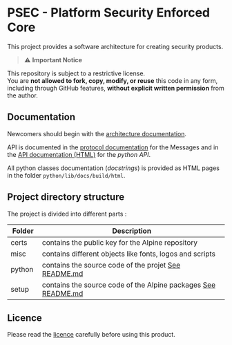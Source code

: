 # PSEC - Platform Security Enforced Core

This project provides a software architecture for creating security products.

> ⚠️ **Important Notice**

This repository is subject to a restrictive license.  
You are **not allowed to fork, copy, modify, or reuse** this code in any form, including through GitHub features, **without explicit written permission** from the author.

## Documentation

Newcomers should begin with the [architecture documentation](python/lib/docs/source/markdown/architecture.md).

API is documented in the [protocol documentation](python/lib/docs/source/markdown/protocol.md) for the Messages and in the [API documentation (HTML)](python/lib/docs/build/html/api.html) for the *python API*.

All python classes documentation (*docstrings*) is provided as HTML pages in the folder `python/lib/docs/build/html`.

## Project directory structure

The project is divided into different parts :

| Folder | Description|
|--|--|
| certs | contains the public key for the Alpine repository |
| misc | contains different objects like fonts, logos and scripts |
| python | contains the source code of the projet [See README.md](python/README.md) |
| setup | contains the source code of the Alpine packages [See README.md](setup/README.md) |

## Licence

Please read the [licence](python/lib/LICENCE.md) carefully before using this product. 
